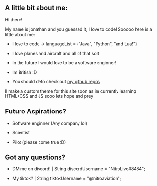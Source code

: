 ## A little bit about me:
Hi there!

My name is jonathan and you guessed it, I love to code! Sooooo here is a little about me:

- I love to code -> languageList = {"Java", "Python", "and Lua!"}
  
- I love planes and aircraft and all of that sort
  
- In the future I would love to be a software enginner!
  
- Im British :D
  
- You should defo check out [my github repos](https://github.com/BytePilotX?tab=repositories)

Il make a custom theme for this site soon as im currently learning HTML+CSS and JS sooo lets hope and prey 

## Future Aspirations?
- Software enginner (Any company lol)
  
- Scientist
  
- Pilot (please come true :D)
  

## Got any questions?
- DM me on discord! | String discordUsername = "NitroLive#8484";
  
- My tiktok? | String tiktokUsername = "@nitroaviation";
